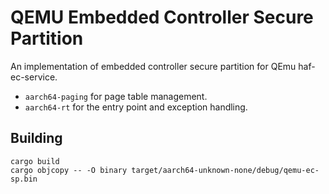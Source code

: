 # QEMU Embedded Controller Secure Partition

An implementation of embedded controller secure partition for QEmu haf-ec-service.

- `aarch64-paging` for page table management.
- `aarch64-rt` for the entry point and exception handling.

## Building

```
cargo build
cargo objcopy -- -O binary target/aarch64-unknown-none/debug/qemu-ec-sp.bin
```

